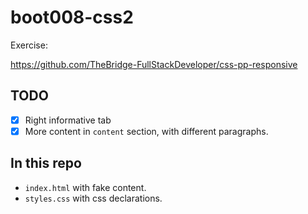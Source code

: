 # boot008-css2

Exercise:

https://github.com/TheBridge-FullStackDeveloper/css-pp-responsive


## TODO

- [x] Right informative tab
- [x] More content in `content` section, with different paragraphs.

## In this repo

* `index.html` with fake content.
* `styles.css` with css declarations.
